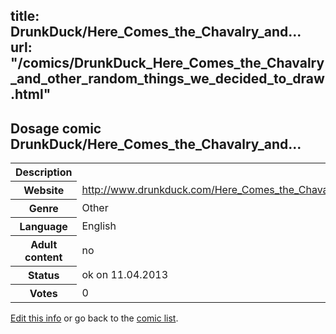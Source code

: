 title: DrunkDuck/Here_Comes_the_Chavalry_and...
url: "/comics/DrunkDuck_Here_Comes_the_Chavalry_and_other_random_things_we_decided_to_draw.html"
---
Dosage comic DrunkDuck/Here_Comes_the_Chavalry_and...
-----------------------------------------

<table class="comicinfo">
<tr>
<th>Description</th><td></td>
</tr>
<tr>
<th>Website</th><td><a href="http://www.drunkduck.com/Here_Comes_the_Chavalry_and_other_random_things_we_decided_to_draw/">http://www.drunkduck.com/Here_Comes_the_Chavalry_and_other_random_things_we_decided_to_draw/</a></td>
</tr>
<tr>
<th>Genre</th><td>Other</td>
</tr>
<tr>
<th>Language</th><td>English</td>
</tr>
<tr>
<th>Adult content</th><td>no</td>
</tr>
<tr>
<th>Status</th><td>ok on 11.04.2013</td>
</tr>
<tr>
<th>Votes</th><td>0</div></td>
</tr>
</table>

[Edit this info](/comics/DrunkDuck_Here_Comes_the_Chavalry_and_other_random_things_we_decided_to_draw_edit.html) or go back to the [comic list](../comic-index.html).
